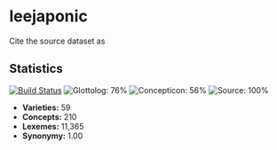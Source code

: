 # leejaponic

Cite the source dataset as

> 

## Statistics


[![Build Status](https://travis-ci.org/None.svg?branch=master)](https://travis-ci.org/None)
![Glottolog: 76%](https://img.shields.io/badge/Glottolog-76%25-yellow.svg "Glottolog: 76%")
![Concepticon: 56%](https://img.shields.io/badge/Concepticon-56%25-red.svg "Concepticon: 56%")
![Source: 100%](https://img.shields.io/badge/Source-100%25-brightgreen.svg "Source: 100%")

- **Varieties:** 59
- **Concepts:** 210
- **Lexemes:** 11,365
- **Synonymy:** 1.00